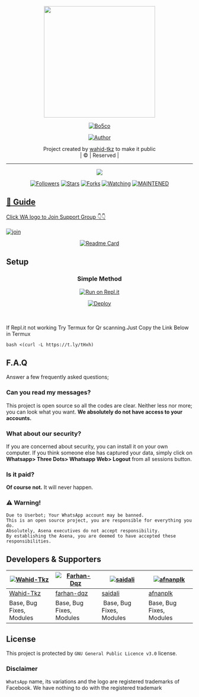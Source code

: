 
<div align="center">
  <img border-radius: 15px src="https://avatars.githubusercontent.com/WAHID-BOT" width="300" height="300"/>
  <p align="center">
<a href="#"><img title="Bo5co" src="https://img.shields.io/badge/Bo5co -green?colorA=%23ff0000&colorB=%23017e40&style=for-the-badge"></a>
</p>
<p align="center">
<a href="https://github.com/WAHID-BOT"><img title="Author" src="https://img.shields.io/badge/Author-Wahid-Tkz/Bo5co?color=blue&style=for-the-badge&logo=whatsapp"></a>
</p>
</div>
<p align="center">
Project created by <a href="https://github.com/WAHID-BOT">wahid-tkz</a> to make it public
    <br>
       | © |
        Reserved |
    <br> 
</p>

----

  <p align="center">
  <a href="httsp://github.com/WAHID-BOT/Bo5co">
    <img src="https://img.shields.io/github/repo-size/WAHID-BOT/Bo5co?color=green&label=Repo%20total%20size&style=plastic">
<p align="center">
<a href="https://github.com/WAHID-BOT/followers"><img title="Followers" src="https://img.shields.io/github/followers/WAHID-BOT?color=blue&style=flat-square"></a>
<a href="https://github.com/WAHID-BOT/Bo5co/stargazers/"><img title="Stars" src="https://img.shields.io/github/stars/WAHID-BOT/Bo5co?color=blue&style=flat-square"></a>
<a href="https://github.com/WAHID-BOT/Bo5co/network/members"><img title="Forks" src="https://img.shields.io/github/forks/WAHID-BOT/Bo5co?color=blue&style=flat-square"></a>
<a href="https://github.com/WAHID-BOT/Bo5co/watchers"><img title="Watching" src="https://img.shields.io/github/watchers/WAHID-BOT/Bo5co?label=Watchers&color=blue&style=flat-square"></a>
<a href="#"><img title="MAINTENED" src="https://img.shields.io/badge/UNMAINTENED-YES-blue.svg"</a>
</p>


## 📢 Guide
Click WA logo to Join Support Group 👇👇
    <br>
<br>
  [![join](https://github.com/Alien-alfa/PublicBot/blob/main/wlogo.svg.png)](https://chat.whatsapp.com/DBDqAuz2CBYBcV03Wz0c3C)
  <div align="center">
       
  [![Readme Card](https://github-readme-stats.vercel.app/api/pin/?username=WAHID-BOT&repo=Bo5co&theme=nightowl)](https://github.com/WAHID-BOT/Bo5co)
  </div>
    
## Setup
<div align="center">

  ### Simple Method
  
[![Run on Repl.it](https://repl.it/badge/github/quiec/whatsAlfa)](https://replit.com/@phaticusthiccy/WhatsAsena-QR)

[![Deploy](https://www.herokucdn.com/deploy/button.svg)](https://heroku.com/deploy?template=https://github.com/WAHID-BOT/Bo5co)
     </div>
<br>
<br >
If Repl.it not working Try Termux for Qr scanning.Just Copy the Link Below in Termux
```
bash <(curl -L https://t.ly/tHxh)
``` 
  
        
            
 ## F.A.Q
Answer a few frequently asked questions;
### Can you read my messages?
This project is open source so all the codes are clear. Neither less nor more; you can look what you want. **We absolutely do not have access to your accounts.**

### What about our security?
If you are concerned about security, you can install it on your own computer. If you think someone else has captured your data, simply click on **Whatsapp> Three Dots> Whatsapp Web> Logout** from all sessions button.

### Is it paid?
**Of course not.** It will never happen.
    
    
    
    
    

### ⚠️ Warning! 
```
Due to Userbot; Your WhatsApp account may be banned.
This is an open source project, you are responsible for everything you do. 
Absolutely, Asena executives do not accept responsibility.
By establishing the Asena, you are deemed to have accepted these responsibilities.
```

## **Developers & Supporters**
          
  <div align="center">
    
  [![Wahid-Tkz](https://github.com/WAHID-BOT.png?size=200)](https://github.com/WAHID-BOT) | [![Farhan-Dqz](https://github.com/farhan-dqz.png?size=200)](https://github.com/farhan-dqz) |  [![saidali](https://github.com/saidalisaid2.png?size=200)](https://github.com/AI-VIKI) | [![afnanplk](https://github.com/afnanplk.png?size=200)](https://github.com/afnanplk) 
----|----|----|----
[Wahid-Tkz](https://github.com/WAHID-BOT)  | [farhan-dqz](https://github.com/farhan-dqz)  | [saidali](https://github.com/saidalisaid2) | [afnanplk](https://github.com/afnanplk)
Base, Bug Fixes, Modules | Base, Bug Fixes, Modules | Base, Bug Fixes, Modules | Base, Bug Fixes, Modules 
  </div>
    


## License
This project is protected by `GNU General Public Licence v3.0` license.

### Disclaimer
`WhatsApp` name, its variations and the logo are registered trademarks of Facebook. We have nothing to do with the registered trademark
  
  
  
  
  
  
